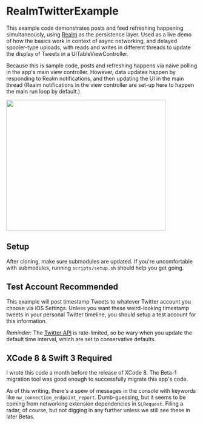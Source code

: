 # RealmTwitterExample

This example code demonstrates posts and feed refreshing happening simultaneously, using [Realm](https://realm.io) as the persistence layer. Used as a live demo of how the basics work in context of async networking, and delayed spooler-type uploads, with reads and writes in different threads to update the display of Tweets in a UITableViewController.

Because this is sample code, posts and refreshing happens via naive polling in the app's main view controller. However, data updates happen by responding to Realm notifications, and then updating the UI in the main thread (Realm notifications in the view controller are set-up here to happen the main run loop by default.)

<img src="https://cloud.githubusercontent.com/assets/517428/16182411/b92b066a-365a-11e6-9e43-fc4b6b204f3c.gif" width="420" height="345" />

## Setup

After cloning, make sure submodules are updated. If you're uncomfortable with submodules, running `scripts/setup.sh` should help you get going.

## Test Account Recommended

This example will post timestamp Tweets to whatever Twitter account you choose via iOS Settings. Unless you want these weird-looking timestamp tweets in your personal Twitter timeline, you should setup a test account for this information.

_Reminder:_ The [Twitter API](https://dev.twitter.com/rest/reference/get/statuses/user_timeline) is rate-limited, so be wary when you update the default time interval, which are set to conservative defaults.

## XCode 8 & Swift 3 Required

I wrote this code a month before the release of XCode 8. The Beta-1 migration tool was good enough to successfully migrate this app's code.

As of this writing, there's a spew of messages in the console with keywords like `nw_connection_endpoint_report`. Dumb-guessing, but it seems to be coming from networking extension dependencies in `SLRequest`. Filing a radar, of course, but not digging in any further unless we still see these in later Betas.
